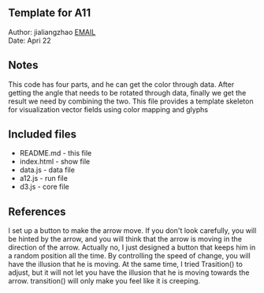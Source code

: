 Template for A11
------------

Author: jialiangzhao [EMAIL](jialiangzhao@email.arizona.edu)  
Date: Apri 22


## Notes
This code has four parts, and he can get the color 
through data. After getting the angle that needs to be rotated 
through data, finally we get the result we need by combining the two.
This file provides a template skeleton for visualization vector
fields using color mapping and glyphs


## Included files

* README.md - this file
* index.html - show file
* data.js - data file
* a12.js - run file
* d3.js - core file


## References
I set up a button to make the arrow move. If you don't look carefully, you will be hinted by the arrow, and you will think that the arrow is moving in the direction of the arrow. Actually no, I just designed a button that keeps him in a random position all the time. By controlling the speed of change, you will have the illusion that he is moving. At the same time, I tried Trasition() to adjust, but it will not let you have the illusion that he is moving towards the arrow. transition() will only make you feel like it is creeping.

